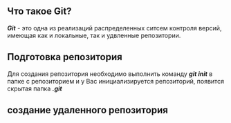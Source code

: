## Что такое Git?
***Git*** - это одна из реализаций распределенных ситсем контроля версий, имеющая как и локальные, так и удвленные репозитории.

## Подготовка репозитория
Для создания репозитория необходимо выполнить команду ***git init*** в папке с репозиторием и у Вас инициализируется репозиторий, появится скрытая папка ***.git***

## создание удаленного репозитория
